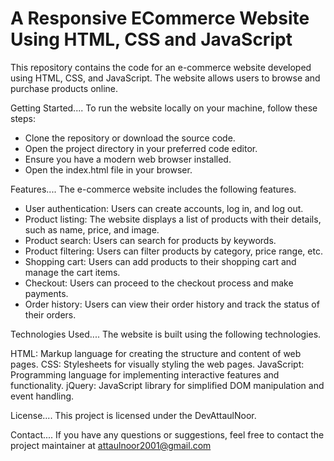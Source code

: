 # A Responsive ECommerce Website Using HTML, CSS and JavaScript

This repository contains the code for an e-commerce website developed using HTML, CSS, and JavaScript. 
The website allows users to browse and purchase products online.

Getting Started....
To run the website locally on your machine, follow these steps:
- Clone the repository or download the source code.
- Open the project directory in your preferred code editor.
- Ensure you have a modern web browser installed.
- Open the index.html file in your browser.

Features....
The e-commerce website includes the following features.

- User authentication: Users can create accounts, log in, and log out.
- Product listing: The website displays a list of products with their details, such as name, price, and image.
- Product search: Users can search for products by keywords.
- Product filtering: Users can filter products by category, price range, etc.
- Shopping cart: Users can add products to their shopping cart and manage the cart items.
- Checkout: Users can proceed to the checkout process and make payments.
- Order history: Users can view their order history and track the status of their orders.

Technologies Used....
The website is built using the following technologies.

HTML: Markup language for creating the structure and content of web pages.
CSS: Stylesheets for visually styling the web pages.
JavaScript: Programming language for implementing interactive features and functionality.
jQuery: JavaScript library for simplified DOM manipulation and event handling.

License....
This project is licensed under the DevAttaulNoor.

Contact....
If you have any questions or suggestions, feel free to contact the project maintainer at attaulnoor2001@gmail.com
